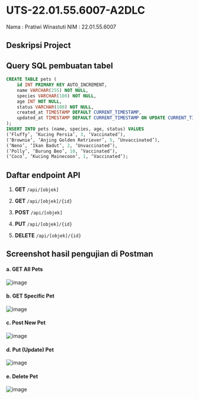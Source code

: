 # UTS-22.01.55.6007-A2DLC

Nama : Pratiwi Winastuti
NIM  : 22.01.55.6007

## Deskripsi Project

## Query SQL pembuatan tabel
```sql
CREATE TABLE pets (
    id INT PRIMARY KEY AUTO_INCREMENT,
    name VARCHAR(255) NOT NULL,
    species VARCHAR(100) NOT NULL,
    age INT NOT NULL,
    status VARCHAR(100) NOT NULL,
    created_at TIMESTAMP DEFAULT CURRENT_TIMESTAMP,
    updated_at TIMESTAMP DEFAULT CURRENT_TIMESTAMP ON UPDATE CURRENT_TIMESTAMP
);
INSERT INTO pets (name, species, age, status) VALUES
(‘Fluffy’, ’Kucing Persia’, 3, ‘Vaccinated’),
(‘Brownie’, ‘Anjing Golden Retriever’, 5, ’Unvaccinated’),
(‘Neno’, ‘Ikan Badut’, 2, ’Unvaccinated’),
(‘Polly’, ‘Burung Beo’, 10, ‘Vaccinated’),
(‘Coco’, ‘Kucing Mainecoon’, 1, ‘Vaccinated’);
```
## Daftar endpoint API
1. **GET** `/api/[objek]`
  
2. **GET** `/api/[objek]/{id}`

3. **POST** `/api/[objek]`

4. **PUT** `/api/[objek]/{id}`

5. **DELETE** `/api/[objek]/{id}`

## Screenshot hasil pengujian di Postman
#### a. GET All Pets
![image](https://github.com/user-attachments/assets/c2106b69-e601-4f8f-b9be-bd1b18264410)
#### b. GET Specific Pet
![image](https://github.com/user-attachments/assets/529804a1-eb02-4923-8f58-b4fbd15d47ca)
#### c. Post New Pet
![image](https://github.com/user-attachments/assets/3da11077-b20c-4d95-bb78-dbceb1a2dbb7)
#### d. Put (Update) Pet
![image](https://github.com/user-attachments/assets/528de37d-abe1-46a4-b1cb-72e14b1efa4b)
#### e. Delete Pet
![image](https://github.com/user-attachments/assets/06a05bcd-fdad-4f66-91d7-29edbd397d4a)
